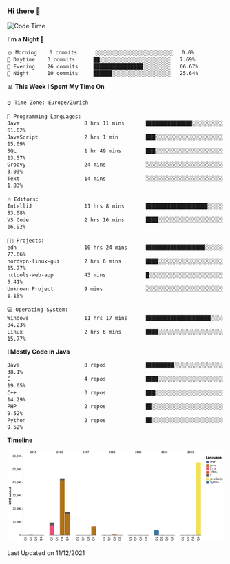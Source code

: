### Hi there 👋

<!--START_SECTION:waka-->
![Code Time](http://img.shields.io/badge/Code%20Time-3%2C282%20hrs%2053%20mins-blue)

**I'm a Night 🦉** 

```text
🌞 Morning    0 commits      ░░░░░░░░░░░░░░░░░░░░░░░░░   0.0% 
🌆 Daytime    3 commits      ██░░░░░░░░░░░░░░░░░░░░░░░   7.69% 
🌃 Evening    26 commits     ████████████████░░░░░░░░░   66.67% 
🌙 Night      10 commits     ██████░░░░░░░░░░░░░░░░░░░   25.64%

```


📊 **This Week I Spent My Time On** 

```text
⌚︎ Time Zone: Europe/Zurich

💬 Programming Languages: 
Java                     8 hrs 11 mins       ███████████████░░░░░░░░░░   61.02% 
JavaScript               2 hrs 1 min         ███░░░░░░░░░░░░░░░░░░░░░░   15.09% 
SQL                      1 hr 49 mins        ███░░░░░░░░░░░░░░░░░░░░░░   13.57% 
Groovy                   24 mins             ░░░░░░░░░░░░░░░░░░░░░░░░░   3.03% 
Text                     14 mins             ░░░░░░░░░░░░░░░░░░░░░░░░░   1.83%

🔥 Editors: 
IntelliJ                 11 hrs 8 mins       ████████████████████░░░░░   83.08% 
VS Code                  2 hrs 16 mins       ████░░░░░░░░░░░░░░░░░░░░░   16.92%

🐱‍💻 Projects: 
edh                      10 hrs 24 mins      ███████████████████░░░░░░   77.66% 
nordvpn-linux-gui        2 hrs 6 mins        ████░░░░░░░░░░░░░░░░░░░░░   15.77% 
nxtools-web-app          43 mins             █░░░░░░░░░░░░░░░░░░░░░░░░   5.41% 
Unknown Project          9 mins              ░░░░░░░░░░░░░░░░░░░░░░░░░   1.15%

💻 Operating System: 
Windows                  11 hrs 17 mins      █████████████████████░░░░   84.23% 
Linux                    2 hrs 6 mins        ████░░░░░░░░░░░░░░░░░░░░░   15.77%

```

**I Mostly Code in Java** 

```text
Java                     8 repos             █████████░░░░░░░░░░░░░░░░   38.1% 
C                        4 repos             ████░░░░░░░░░░░░░░░░░░░░░   19.05% 
C++                      3 repos             ███░░░░░░░░░░░░░░░░░░░░░░   14.29% 
PHP                      2 repos             ██░░░░░░░░░░░░░░░░░░░░░░░   9.52% 
Python                   2 repos             ██░░░░░░░░░░░░░░░░░░░░░░░   9.52%

```


**Timeline**

![Chart not found](https://raw.githubusercontent.com/JimR21/JimR21/master/charts/bar_graph.png) 


 Last Updated on 11/12/2021
<!--END_SECTION:waka-->

<!--
**JimR21/JimR21** is a ✨ _special_ ✨ repository because its `README.md` (this file) appears on your GitHub profile.

Here are some ideas to get you started:

- 🔭 I’m currently working on ...
- 🌱 I’m currently learning ...
- 👯 I’m looking to collaborate on ...
- 🤔 I’m looking for help with ...
- 💬 Ask me about ...
- 📫 How to reach me: ...
- 😄 Pronouns: ...
- ⚡ Fun fact: ...
-->
